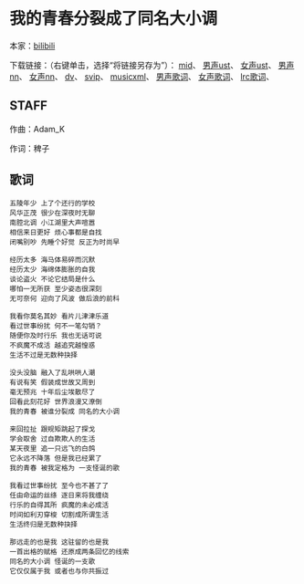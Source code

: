 # 我的青春分裂成了同名大小调
本家：[bilibili](https://www.bilibili.com/video/av288981835)

下载链接：（右键单击，选择“将链接另存为”）：
[mid](https://gitee.com/oxygendioxide/utau-projects/raw/master/我的青春分裂成了同名大小调/我的青春分裂成了同名大小调.mid)、
[男声ust](https://gitee.com/oxygendioxide/utau-projects/raw/master/我的青春分裂成了同名大小调/我的青春分裂成了同名大小调_男.ust)、
[女声ust](https://gitee.com/oxygendioxide/utau-projects/raw/master/我的青春分裂成了同名大小调/我的青春分裂成了同名大小调_女.ust)、
[男声nn](https://gitee.com/oxygendioxide/utau-projects/raw/master/我的青春分裂成了同名大小调/我的青春分裂成了同名大小调_男.nn)、
[女声nn](https://gitee.com/oxygendioxide/utau-projects/raw/master/我的青春分裂成了同名大小调/我的青春分裂成了同名大小调_女.nn)、
[dv](https://gitee.com/oxygendioxide/utau-projects/raw/master/我的青春分裂成了同名大小调/我的青春分裂成了同名大小调.dv)、
[svip](https://gitee.com/oxygendioxide/utau-projects/raw/master/我的青春分裂成了同名大小调/我的青春分裂成了同名大小调.svip)、
[musicxml](https://gitee.com/oxygendioxide/utau-projects/raw/master/我的青春分裂成了同名大小调/我的青春分裂成了同名大小调.musicxml)、
[男声歌词](https://gitee.com/oxygendioxide/utau-projects/raw/master/我的青春分裂成了同名大小调/我的青春分裂成了同名大小调_男.txt)、
[女声歌词](https://gitee.com/oxygendioxide/utau-projects/raw/master/我的青春分裂成了同名大小调/我的青春分裂成了同名大小调_女.txt)、
[lrc歌词](https://gitee.com/oxygendioxide/utau-projects/raw/master/我的青春分裂成了同名大小调/我的青春分裂成了同名大小调.lrc)、

## STAFF
作曲：Adam_K

作词：稗子

## 歌词
```
五陵年少 上了个还行的学校
风华正茂 很少在深夜时无聊
南腔北调 小江湖里大声喧嚣
相信来日更好 烦心事都是自找
闭嘴别吵 先睡个好觉 反正为时尚早

经历太多 海马体易碎而沉默
经历太少 海绵体膨胀的自我
谈论盗火 不论它结局是什么
哪怕一无所获 至少姿态很深刻
无可奈何 迎向了风波 做后浪的前科

我看你莫名其妙 看片儿津津乐道
看过世事纷扰 何不一笔勾销？
随便你及时行乐 我也无话可说
不疯魔不成活 越追究越惶惑
生活不过是无数种抉择

没头没脑 融入了乱哄哄人潮
有说有笑 假装成世故又周到
毫无预兆 十年后尘埃散尽了
回看此刻花好 世界浪漫又潦倒
我的青春 被谁分裂成 同名的大小调

来回拉扯 跟规矩跳起了探戈
学会取舍 过自欺欺人的生活
某天夜里 追一只远飞的白鸽
它永远不降落 但是我已经累了
我的青春 被我定格为 一支怪诞的歌

我看过世事纷扰 至今也不甚了了
任由命运的丝绦 逐日来将我缠绕
行乐的自得其所 疯魔的未必成活
时间如利刃穿梭 切割成所谓生活
生活终归是无数种抉择

那远走的也是我 这驻留的也是我
一首出格的赋格 还原成两条回忆的线索
同名的大小调 怪诞的一支歌
它仅仅属于我 或者也与你共振过
```